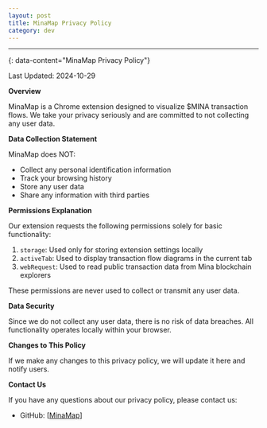 ```yaml
---
layout: post
title: MinaMap Privacy Policy
category: dev
---
```


---
{: data-content="MinaMap Privacy Policy"}

Last Updated: 2024-10-29

**Overview**

MinaMap is a Chrome extension designed to visualize $MINA transaction flows. We take your privacy seriously and are committed to not collecting any user data.

**Data Collection Statement**

MinaMap does NOT:
- Collect any personal identification information
- Track your browsing history
- Store any user data
- Share any information with third parties

**Permissions Explanation**

Our extension requests the following permissions solely for basic functionality:

1. `storage`: Used only for storing extension settings locally
2. `activeTab`: Used to display transaction flow diagrams in the current tab
3. `webRequest`: Used to read public transaction data from Mina blockchain explorers

These permissions are never used to collect or transmit any user data.

**Data Security**

Since we do not collect any user data, there is no risk of data breaches. All functionality operates locally within your browser.

**Changes to This Policy**

If we make any changes to this privacy policy, we will update it here and notify users.

**Contact Us**

If you have any questions about our privacy policy, please contact us:
- GitHub: [[MinaMap](https://github.com/wzqs/minamap/)]
